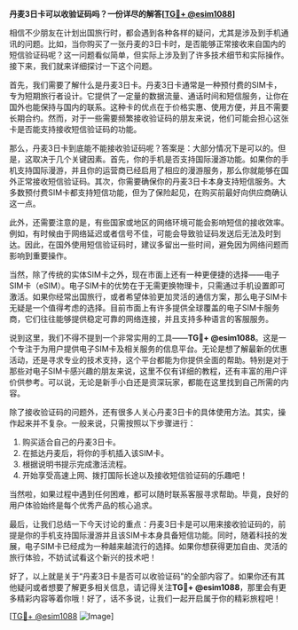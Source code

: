 **丹麦3日卡可以收验证码吗？一份详尽的解答[[TG💪+ @esim1088](https://t.me/s/esim1088)]**

相信不少朋友在计划出国旅行时，都会遇到各种各样的疑问，尤其是涉及到手机通讯的问题。比如，当你购买了一张丹麦的3日卡时，是否能够正常接收来自国内的短信验证码呢？这一问题看似简单，但实际上涉及到了许多技术细节和实际操作。接下来，我们就来详细探讨一下这个问题。

首先，我们需要了解什么是丹麦3日卡。丹麦3日卡通常是一种预付费的SIM卡，专为短期旅行者设计。它提供了一定量的数据流量、通话时间和短信服务，让你在国外也能保持与国内的联系。这种卡的优点在于价格实惠、使用方便，并且不需要长期合约。然而，对于一些需要频繁接收验证码的朋友来说，他们可能会担心这张卡是否能支持接收短信验证码的功能。

那么，丹麦3日卡到底能不能接收验证码呢？答案是：大部分情况下是可以的。但是，这取决于几个关键因素。首先，你的手机是否支持国际漫游功能。如果你的手机支持国际漫游，并且你的运营商已经启用了相应的漫游服务，那么你就能够在国外正常接收短信验证码。其次，你需要确保你的丹麦3日卡本身支持短信服务。大多数预付费SIM卡都支持短信功能，但为了保险起见，在购买前最好向供应商确认这一点。

此外，还需要注意的是，有些国家或地区的网络环境可能会影响短信的接收效率。例如，有时候由于网络延迟或者信号不佳，可能会导致验证码发送后无法及时到达。因此，在国外使用短信验证码时，建议多留出一些时间，避免因为网络问题而影响到重要操作。

当然，除了传统的实体SIM卡之外，现在市面上还有一种更便捷的选择——电子SIM卡（eSIM）。电子SIM卡的优势在于无需更换物理卡，只需通过手机设置即可激活。如果你经常出国旅行，或者希望体验更加灵活的通信方案，那么电子SIM卡无疑是一个值得考虑的选择。目前市面上有许多提供全球覆盖的电子SIM卡服务商，它们往往能够提供稳定可靠的网络连接，并且支持多种语言的客服服务。

说到这里，我们不得不提到一个非常实用的工具——**TG💪+ @esim1088**。这是一个专注于为用户提供电子SIM卡及相关服务的信息平台。无论是想了解最新的优惠活动，还是寻求专业的技术支持，这个平台都能为你提供全面的帮助。特别是对于那些对电子SIM卡感兴趣的朋友来说，这里不仅有详细的教程，还有丰富的用户评价供参考。可以说，无论是新手小白还是资深玩家，都能在这里找到自己所需的内容。

除了接收验证码的问题外，还有很多人关心丹麦3日卡的具体使用方法。其实，操作起来并不复杂。一般来说，只需按照以下步骤进行：

1. 购买适合自己的丹麦3日卡。
2. 在抵达丹麦后，将你的手机插入该SIM卡。
3. 根据说明书提示完成激活流程。
4. 开始享受高速上网、拨打国际长途以及接收短信验证码的乐趣吧！

当然啦，如果过程中遇到任何困难，都可以随时联系客服寻求帮助。毕竟，良好的用户体验始终是每个优秀产品的核心追求。

最后，让我们总结一下今天讨论的重点：丹麦3日卡是可以用来接收验证码的，前提是你的手机支持国际漫游并且该SIM卡本身具备短信功能。同时，随着科技的发展，电子SIM卡已经成为一种越来越流行的选择。如果你想获得更加自由、灵活的旅行体验，不妨试试看这个新兴的技术吧！

好了，以上就是关于“丹麦3日卡是否可以收验证码”的全部内容了。如果你还有其他疑问或者想要了解更多相关信息，请记得关注**TG💪+ @esim1088**，那里会有更多精彩内容等着你哦！好了，话不多说，让我们一起开启属于你的精彩旅程吧！

[[TG💪+ @esim1088](https://t.me/s/esim1088) ![Image](https://i.postimg.cc/4NQfJmqS/Snipaste-2025-05-13-00-14-12.png)]